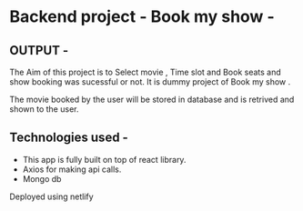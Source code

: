 # Backend project - Book my show -

## OUTPUT - 





The Aim of this project is to Select movie , Time slot and Book seats and show booking was sucessful or not. It is dummy project of Book my show .

The movie booked by the user will be stored in database and is retrived and shown to the user.


## Technologies used -

-  This app is fully built on top of react library.
-  Axios for making api calls.
-  Mongo db

Deployed using netlify




